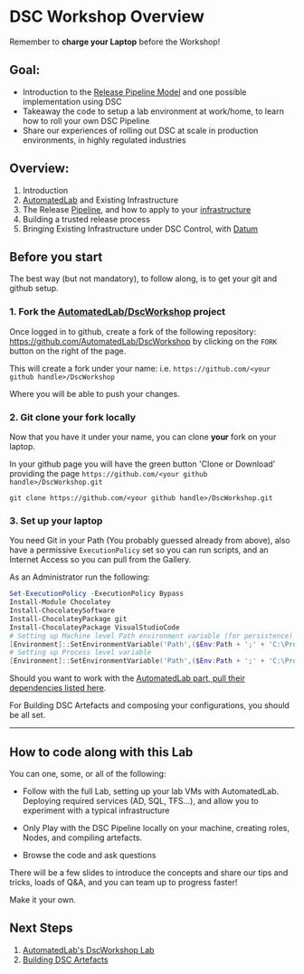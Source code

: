 # DSC Workshop Overview

Remember to **charge your Laptop** before the Workshop!

## Goal:
  - Introduction to the [Release Pipeline Model](https://aka.ms/TRPM) and one possible implementation using DSC
  - Takeaway the code to setup a lab environment at work/home, to learn how to roll your own DSC Pipeline
  - Share our experiences of rolling out DSC at scale in production environments, in highly regulated industries 


## Overview:

1. Introduction
2. [AutomatedLab](https://youtu.be/lrPlRvFR5fA) and Existing Infrastructure
3. The Release [Pipeline](https://gaelcolas.files.wordpress.com/2018/04/samplemodule_pipeline.mp4), and how to apply to your [infrastructure](https://gaelcolas.files.wordpress.com/2018/04/demo_dsc_sol.mp4)
4. Building a trusted release process 
5. Bringing Existing Infrastructure under DSC Control, with [Datum](https://gaelcolas.files.wordpress.com/2018/04/datum_quick.mp4)



## Before you start

The best way (but not mandatory), to follow along, is to get your git and github setup.

### 1. Fork the [AutomatedLab/DscWorkshop](https://github.com/AutomatedLab/DscWorkshop) project 

Once logged in to github, create a fork of the following repository: https://github.com/AutomatedLab/DscWorkshop by clicking on the `FORK` button on the right of the page.

This will create a fork under your name: 
i.e. `https://github.com/<your github handle>/DscWorkshop`

Where you will be able to push your changes.

### 2. Git clone your fork locally

Now that you have it under your name, you can clone **your** fork on your laptop.

In your github page you will have the green button 'Clone or Download' providing the page `https://github.com/<your github handle>/DscWorkshop.git`
```
git clone https://github.com/<your github handle>/DscWorkshop.git
```

### 3. Set up your laptop

You need Git in your Path (You probably guessed already from above), also have a permissive `ExecutionPolicy` set so you can run scripts, and an Internet Access so you can pull from the Gallery.

As an Administrator run the following:
```PowerShell
Set-ExecutionPolicy -ExecutionPolicy Bypass
Install-Module Chocolatey
Install-ChocolateySoftware
Install-ChocolateyPackage git
Install-ChocolateyPackage VisualStudioCode
# Setting up Machine level Path environment variable (for persistence)
[Environment]::SetEnvironmentVariable('Path',($Env:Path + ';' + 'C:\Program Files\Git\bin'),'Machine')
# Setting up Process level variable
[Environment]::SetEnvironmentVariable('Path',($Env:Path + ';' + 'C:\Program Files\Git\bin'),'Process')
```

Should you want to work with the [AutomatedLab part, pull their dependencies listed here](./1.AutomatedLab.md#prerequisites).

For Building DSC Artefacts and composing your configurations, you should be all set.

------

## How to code along with this Lab

You can one, some, or all of the following:

- Follow with the full Lab, setting up your lab VMs with AutomatedLab. Deploying required services (AD, SQL, TFS...), and allow you to experiment with a typical infrastructure

- Only Play with the DSC Pipeline locally on your machine, creating roles, Nodes, and compiling artefacts.

- Browse the code and ask questions


There will be a few slides to introduce the concepts and share our tips and tricks, loads of Q&A, and you can team up to progress faster!

Make it your own.


## Next Steps

1. [AutomatedLab's DscWorkshop Lab](./1.AutomatedLab.md)
2. [Building DSC Artefacts](./2.Building_DSC_Artefacts.md)
